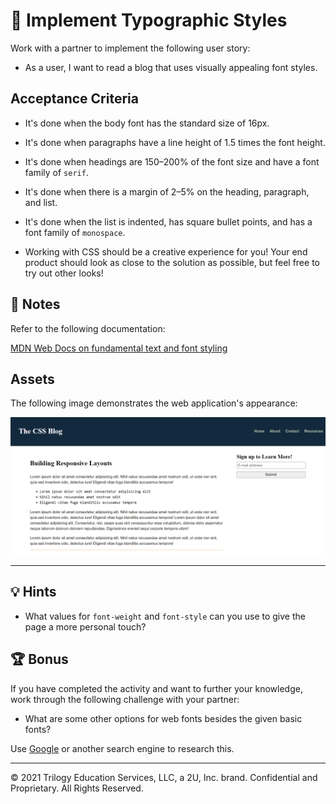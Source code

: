# 📖 Implement Typographic Styles

Work with a partner to implement the following user story:

- As a user, I want to read a blog that uses visually appealing font styles.

## Acceptance Criteria

- It's done when the body font has the standard size of 16px.

- It's done when paragraphs have a line height of 1.5 times the font height.

- It's done when headings are 150–200% of the font size and have a font family of `serif`.

- It's done when there is a margin of 2–5% on the heading, paragraph, and list.

- It's done when the list is indented, has square bullet points, and has a font family of `monospace`.

- Working with CSS should be a creative experience for you! Your end product should look as close to the solution as possible, but feel free to try out other looks!

## 📝 Notes

Refer to the following documentation:

[MDN Web Docs on fundamental text and font styling](https://developer.mozilla.org/en-US/docs/Learn/CSS/Styling_text/Fundamentals)

## Assets

The following image demonstrates the web application's appearance:

![The blog page includes a monospaced list and headings with a serif font.](./Images/01-CSS-typography.png)

---

## 💡 Hints

- What values for `font-weight` and `font-style` can you use to give the page a more personal touch?

## 🏆 Bonus

If you have completed the activity and want to further your knowledge, work through the following challenge with your partner:

- What are some other options for web fonts besides the given basic fonts?

Use [Google](https://www.google.com) or another search engine to research this.

---

© 2021 Trilogy Education Services, LLC, a 2U, Inc. brand. Confidential and Proprietary. All Rights Reserved.
